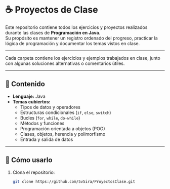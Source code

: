 # ☕ Proyectos de Clase

Este repositorio contiene todos los ejercicios y proyectos realizados durante las clases de **Programación en Java**.  
Su propósito es mantener un registro ordenado del progreso, practicar la lógica de programación y documentar los temas vistos en clase.

---

Cada carpeta contiene los ejercicios y ejemplos trabajados en clase, junto con algunas soluciones alternativas o comentarios útiles.

---

## 🧠 Contenido

- **Lenguaje:** Java  
- **Temas cubiertos:**
  - Tipos de datos y operadores
  - Estructuras condicionales (`if`, `else`, `switch`)
  - Bucles (`for`, `while`, `do-while`)
  - Métodos y funciones
  - Programación orientada a objetos (POO)
  - Clases, objetos, herencia y polimorfismo
  - Entrada y salida de datos

---

## 🚀 Cómo usarlo

1. Clona el repositorio:
   ```bash
   git clone https://github.com/5v5ira/ProyectosClase.git


